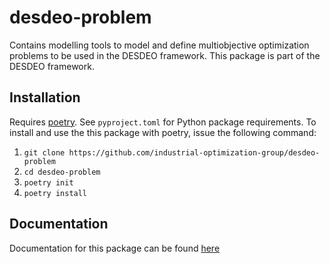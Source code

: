 # desdeo-problem

Contains modelling tools to model and define multiobjective optimization problems to be used in the DESDEO framework.
This package is part of the DESDEO framework.

## Installation

Requires [poetry](https://python-poetry.org/). See `pyproject.toml` for Python package requirements. To install and use the this package with poetry, issue the following command:

1. `git clone https://github.com/industrial-optimization-group/desdeo-problem`
2. `cd desdeo-problem`
3. `poetry init`
4. `poetry install`

## Documentation

Documentation for this package can be found [here](https://desdeo-problem.readthedocs.io/en/latest/)
